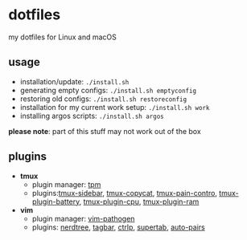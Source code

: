 dotfiles
========
my dotfiles for Linux and macOS

usage
-----
- installation/update: `./install.sh`
- generating empty configs: `./install.sh emptyconfig`
- restoring old configs: `./install.sh restoreconfig`
- installation for my current work setup: `./install.sh work`
- installing argos scripts: `./install.sh argos`

**please note**: part of this stuff may not work out of the box

plugins
-------
- **tmux**
  - plugin manager: [tpm](https://github.com/tmux-plugins/tpm)
  - plugins:[tmux-sidebar](https://github.com/tmux-plugins/tmux-sidebar), [tmux-copycat](https://github.com/tmux-plugins/tmux-copycat), [tmux-pain-contro](https://github.com/tmux-plugins/tmux-pain-control), [tmux-plugin-battery](https://github.com/pwittchen/tmux-plugin-battery), [tmux-plugin-cpu](https://github.com/pwittchen/tmux-plugin-cpu), [tmux-plugin-ram](https://github.com/pwittchen/tmux-plugin-ram)
- **vim**
  - plugin manager: [vim-pathogen](https://github.com/tpope/vim-pathogen)
  - plugins: [nerdtree](https://github.com/scrooloose/nerdtree), [tagbar](https://github.com/majutsushi/tagbar), [ctrlp](https://github.com/kien/ctrlp.vim), [supertab](https://github.com/ervandew/supertab), [auto-pairs](https://github.com/jiangmiao/auto-pairs)
